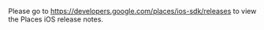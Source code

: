 Please go to https://developers.google.com/places/ios-sdk/releases to view the
Places iOS release notes.
